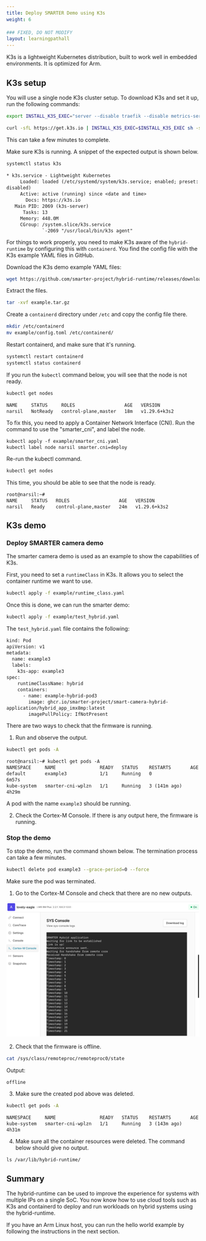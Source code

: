 ```yaml
---
title: Deploy SMARTER Demo using K3s
weight: 6

### FIXED, DO NOT MODIFY
layout: learningpathall
---
```

K3s is a lightweight Kubernetes distribution, built to work well in embedded environments. It is optimized for Arm.

## K3s setup

You will use a single node K3s cluster setup. To download K3s and set it up, run the following commands:
```bash
export INSTALL_K3S_EXEC="server --disable traefik --disable metrics-server --disable coredns --disable local-storage --flannel-backend=none --cluster-dns 169.254.0.2 --container-runtime-endpoint=unix://var/run/containerd/containerd.sock"
```
```bash
curl -sfL https://get.k3s.io | INSTALL_K3S_EXEC=$INSTALL_K3S_EXEC sh -s -
```
This can take a few minutes to complete.

Make sure K3s is running. A snippet of the expected output is shown below.
```bash
systemctl status k3s
```
```output
* k3s.service - Lightweight Kubernetes
     Loaded: loaded (/etc/systemd/system/k3s.service; enabled; preset: disabled)
     Active: active (running) since <date and time>
       Docs: https://k3s.io
   Main PID: 2069 (k3s-server)
      Tasks: 13
     Memory: 448.0M
     CGroup: /system.slice/k3s.service
             `-2069 "/usr/local/bin/k3s agent"
```
For things to work properly, you need to make K3s aware of the `hybrid-runtime` by configuring this with `containerd`. You find the config file with the K3s example YAML files in GitHub.

Download the K3s demo example YAML files:
```bash
wget https://github.com/smarter-project/hybrid-runtime/releases/download/v1.5/example.tar.gz
```
Extract the files.
```bash
tar -xvf example.tar.gz
```

Create a `containerd` directory under `/etc` and copy the config file there.
```bash
mkdir /etc/containerd
mv example/config.toml /etc/containerd/
```
Restart containerd, and make sure that it's running.
```bash
systemctl restart containerd
systemctl status containerd
```
If you run the `kubectl` command below, you will see that the node is not ready.
```bash
kubectl get nodes
```
```output
NAME     STATUS     ROLES                  AGE   VERSION
narsil   NotReady   control-plane,master   18m   v1.29.6+k3s2
```
To fix this, you need to apply a Container Network Interface (CNI). Run the command to use the "smarter_cni", and label the node.
```console
kubectl apply -f example/smarter_cni.yaml
kubectl label node narsil smarter.cni=deploy
```
Re-run the kubectl command.
```bash
kubectl get nodes
```
This time, you should be able to see that the node is ready.

```output
root@narsil:~#
NAME     STATUS   ROLES                  AGE   VERSION
narsil   Ready    control-plane,master   24m   v1.29.6+k3s2
```
## K3s demo

### Deploy SMARTER camera demo

The smarter camera demo is used as an example to show the capabilities of K3s.

First, you need to set a `runtimeClass` in K3s. It allows you to select the container runtime we want to use.
```bash
kubectl apply -f example/runtime_class.yaml
```
Once this is done, we can run the smarter demo:
```bash
kubectl apply -f example/test_hybrid.yaml
```

The `test_hybrid.yaml` file contains the following:
```output
kind: Pod
apiVersion: v1
metadata:
  name: example3
  labels:
    k3s-app: example3
spec:
    runtimeClassName: hybrid
    containers:
      - name: example-hybrid-pod3
        image: ghcr.io/smarter-project/smart-camera-hybrid-application/hybrid_app_imx8mp:latest
        imagePullPolicy: IfNotPresent
```
There are two ways to check that the firmware is running.
1. Run and observe the output.
```bash
kubectl get pods -A
```
```output
root@narsil:~# kubectl get pods -A
NAMESPACE     NAME                READY   STATUS    RESTARTS       AGE
default       example3            1/1     Running   0              6m57s
kube-system   smarter-cni-wplzn   1/1     Running   3 (141m ago)   4h29m
```
A pod with the name `example3` should be running.

2. Check the Cortex-M Console. If there is any output here, the firmware is running.

### Stop the demo

To stop the demo, run the command shown below. The termination process can take a few minutes.
```bash
kubectl delete pod example3 --grace-period=0 --force
```
Make sure the pod was terminated.
1. Go to the Cortex-M Console and check that there are no new outputs.

![Cortex-M output alt-text#center](k3s.png "Figure 1. Cortex-M output")

2.	Check that the firmware is offline.
```bash
cat /sys/class/remoteproc/remoteproc0/state
```
Output:
```output
offline
```
3.	Make sure the created pod above was deleted.
```bash
kubectl get pods -A
```
```output
NAMESPACE     NAME                READY   STATUS    RESTARTS       AGE
kube-system   smarter-cni-wplzn   1/1     Running   3 (143m ago)   4h31m
```
4.	Make sure all the container resources were deleted. The command below should give no output.
```console
ls /var/lib/hybrid-runtime/
```

## Summary

The hybrid-runtime can be used to improve the experience for systems with multiple IPs on a single SoC. You now know how to use cloud tools such as K3s and containerd to deploy and run workloads on hybrid systems using the hybrid-runtime.

If you have an Arm Linux host, you can run the hello world example by following the instructions in the next section.
